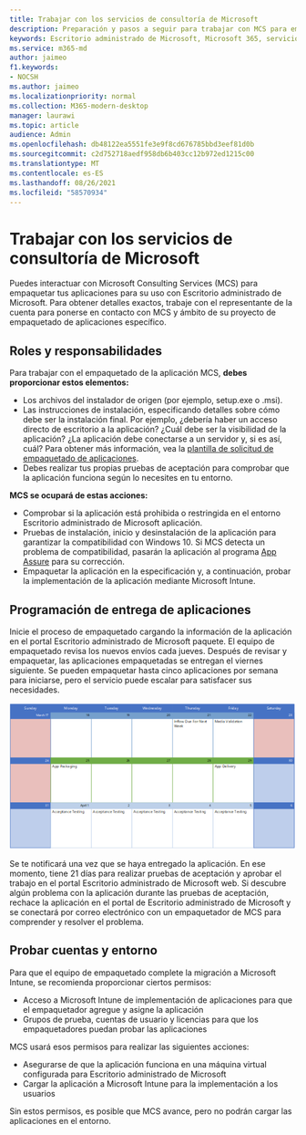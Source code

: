 ```yaml
---
title: Trabajar con los servicios de consultoría de Microsoft
description: Preparación y pasos a seguir para trabajar con MCS para empaquetar tus aplicaciones
keywords: Escritorio administrado de Microsoft, Microsoft 365, servicio, documentación
ms.service: m365-md
author: jaimeo
f1.keywords:
- NOCSH
ms.author: jaimeo
ms.localizationpriority: normal
ms.collection: M365-modern-desktop
manager: laurawi
ms.topic: article
audience: Admin
ms.openlocfilehash: db48122ea5551fe3e9f8cd676785bbd3eef81d0b
ms.sourcegitcommit: c2d752718aedf958db6b403cc12b972ed1215c00
ms.translationtype: MT
ms.contentlocale: es-ES
ms.lasthandoff: 08/26/2021
ms.locfileid: "58570934"
---
```

# <a name="working-with-microsoft-consulting-services"></a>Trabajar con los servicios de consultoría de Microsoft

Puedes interactuar con Microsoft Consulting Services (MCS) para empaquetar tus aplicaciones para su uso con Escritorio administrado de Microsoft. Para obtener detalles exactos, trabaje con el representante de la cuenta para ponerse en contacto con MCS y ámbito de su proyecto de empaquetado de aplicaciones específico.

## <a name="roles-and-responsibilities"></a>Roles y responsabilidades

Para trabajar con el empaquetado de la aplicación MCS, **debes proporcionar estos elementos:**

- Los archivos del instalador de origen (por ejemplo, setup.exe o .msi).
- Las instrucciones de instalación, especificando detalles sobre cómo debe ser la instalación final. Por ejemplo, ¿debería haber un acceso directo de escritorio a la aplicación? ¿Cuál debe ser la visibilidad de la aplicación? ¿La aplicación debe conectarse a un servidor y, si es así, cuál? Para obtener más información, vea la [plantilla de solicitud de empaquetado de aplicaciones](https://github.com/MicrosoftDocs/microsoft-365-docs/raw/public/microsoft-365/managed-desktop/get-ready/downloads/app-packaging-template.docx).
- Debes realizar tus propias pruebas de aceptación para comprobar que la aplicación funciona según lo necesites en tu entorno.

**MCS se ocupará de estas acciones:**

- Comprobar si la aplicación está prohibida o restringida en el entorno Escritorio administrado de Microsoft aplicación.
- Pruebas de instalación, inicio y desinstalación de la aplicación para garantizar la compatibilidad con Windows 10. Si MCS detecta un problema de compatibilidad, pasarán la aplicación al programa [App Assure](/fasttrack/products-and-capabilities#app-assure) para su corrección.
- Empaquetar la aplicación en la especificación y, a continuación, probar la implementación de la aplicación mediante Microsoft Intune.

## <a name="app-delivery-schedule"></a>Programación de entrega de aplicaciones

Inicie el proceso de empaquetado cargando la información de la aplicación en el portal Escritorio administrado de Microsoft paquete. El equipo de empaquetado revisa los nuevos envíos cada jueves. Después de revisar y empaquetar, las aplicaciones empaquetadas se entregan el viernes siguiente. Se pueden empaquetar hasta cinco aplicaciones por semana para iniciarse, pero el servicio puede escalar para satisfacer sus necesidades.

![calendario que muestra la entrada de aplicaciones un jueves (el día 21 en este ejemplo), validación de medios al día siguiente, empaquetado el lunes siguiente (día 25) y entrega de aplicaciones el viernes siguiente (el día 29).](../../media/MCS-cal.png)

Se te notificará una vez que se haya entregado la aplicación. En ese momento, tiene 21 días para realizar pruebas de aceptación y aprobar el trabajo en el portal Escritorio administrado de Microsoft web. Si descubre algún problema con la aplicación durante las pruebas de aceptación, rechace la aplicación en el portal de Escritorio administrado de Microsoft y se conectará por correo electrónico con un empaquetador de MCS para comprender y resolver el problema.

## <a name="testing-accounts-and-environment"></a>Probar cuentas y entorno

Para que el equipo de empaquetado complete la migración a Microsoft Intune, se recomienda proporcionar ciertos permisos:

- Acceso a Microsoft Intune de implementación de aplicaciones para que el empaquetador agregue y asigne la aplicación
- Grupos de prueba, cuentas de usuario y licencias para que los empaquetadores puedan probar las aplicaciones

MCS usará esos permisos para realizar las siguientes acciones:

- Asegurarse de que la aplicación funciona en una máquina virtual configurada para Escritorio administrado de Microsoft
- Cargar la aplicación a Microsoft Intune para la implementación a los usuarios

Sin estos permisos, es posible que MCS avance, pero no podrán cargar las aplicaciones en el entorno.

